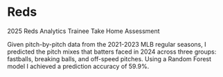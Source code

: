 # Reds
2025 Reds Analytics Trainee Take Home Assessment

Given pitch-by-pitch data from the 2021-2023 MLB regular seasons, I predicted the
pitch mixes that batters faced in 2024 across three groups: fastballs, breaking balls, and off-speed pitches.
Using a Random Forest model I achieved a prediction accuracy of 59.9%.
